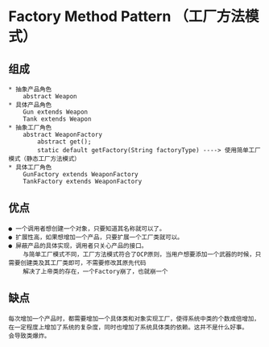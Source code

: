 # Factory Method Pattern （工厂方法模式）

## 组成
    * 抽象产品角色
        abstract Weapon 
    * 具体产品角色
        Gun extends Weapon
        Tank extends Weapon
    * 抽象工厂角色
        abstract WeaponFactory
            abstract get();
            static default getFactory(String factoryType) ----> 使用简单工厂模式（静态工厂方法模式）
    * 具体工厂角色
        GunFactory extends WeaponFactory
        TankFactory extends WeaponFactory

## 优点
    ● 一个调用者想创建一个对象，只要知道其名称就可以了。 
    ● 扩展性高，如果想增加一个产品，只要扩展一个工厂类就可以。
    ● 屏蔽产品的具体实现，调用者只关心产品的接口。
        与简单工厂模式不同，工厂方法模式符合了OCP原则，当用户想要添加一个武器的时候，只需要创建类及其工厂类即可，不需要修改其原先代码
        解决了上帝类的存在，一个Factory崩了，也就崩一个

## 缺点
    每次增加一个产品时，都需要增加一个具体类和对象实现工厂，使得系统中类的个数成倍增加，在一定程度上增加了系统的复杂度，同时也增加了系统具体类的依赖。这并不是什么好事。
    会导致类爆炸。